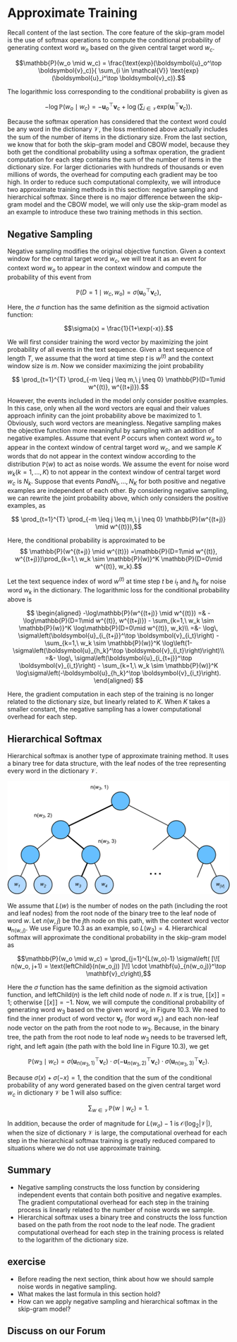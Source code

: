 # Approximate Training

Recall content of the last section.  The core feature of the skip-gram model is the use of softmax operations to compute the conditional probability of generating context word $w_o$ based on the given central target word $w_c$.

$$\mathbb{P}(w_o \mid w_c) = \frac{\text{exp}(\boldsymbol{u}_o^\top \boldsymbol{v}_c)}{ \sum_{i \in \mathcal{V}} \text{exp}(\boldsymbol{u}_i^\top \boldsymbol{v}_c)}.$$

The logarithmic loss corresponding to the conditional probability is given as

$$-\log \mathbb{P}(w_o \mid w_c) =
-\boldsymbol{u}_o^\top \boldsymbol{v}_c + \log\left(\sum_{i \in \mathcal{V}} \text{exp}(\boldsymbol{u}_i^\top \boldsymbol{v}_c)\right).$$


Because the softmax operation has considered that the context word could be any word in the dictionary $\mathcal{V}$, the loss mentioned above actually includes the sum of the number of items in the dictionary size. From the last section, we know that for both the skip-gram model and CBOW model, because they both get the conditional probability using a softmax operation, the gradient computation for each step contains the sum of the number of items in the dictionary size. For larger dictionaries with hundreds of thousands or even millions of words, the overhead for computing each gradient may be too high.  In order to reduce such computational complexity, we will introduce two approximate training methods in this section: negative sampling and hierarchical softmax. Since there is no major difference between the skip-gram model and the CBOW model, we will only use the skip-gram model as an example to introduce these two training methods in this section.



## Negative Sampling

Negative sampling modifies the original objective function. Given a context window for the central target word $w_c$, we will treat it as an event for context word $w_o$ to appear in the context window and compute the probability of this event from

$$\mathbb{P}(D=1\mid w_c, w_o) = \sigma(\boldsymbol{u}_o^\top \boldsymbol{v}_c),$$

Here, the $\sigma$ function has the same definition as the sigmoid activation function:

$$\sigma(x) = \frac{1}{1+\exp(-x)}.$$

We will first consider training the word vector by maximizing the joint probability of all events in the text sequence. Given a text sequence of length $T$, we assume that the word at time step $t$ is $w^{(t)}$ and the context window size is $m$. Now we consider maximizing the joint probability

$$ \prod_{t=1}^{T} \prod_{-m \leq j \leq m,\ j \neq 0} \mathbb{P}(D=1\mid w^{(t)}, w^{(t+j)}).$$

However, the events included in the model only consider positive examples. In this case, only when all the word vectors are equal and their values approach infinity can the joint probability above be maximized to 1. Obviously, such word vectors are meaningless. Negative sampling makes the objective function more meaningful by sampling with an addition of negative examples. Assume that event $P$ occurs when context word $w_o$ to appear in the context window of central target word $w_c$, and we sample $K$ words that do not appear in the context window according to the distribution $\mathbb{P}(w)$ to act as noise words. We assume the event for noise word $w_k$($k=1, \ldots, K$) to not appear in the context window of central target word $w_c$ is $N_k$. Suppose that events $P and N_1, \ldots, N_K$ for both positive and negative examples are independent of each other. By considering negative sampling, we can rewrite the joint probability above, which only considers the positive examples, as


$$ \prod_{t=1}^{T} \prod_{-m \leq j \leq m,\ j \neq 0} \mathbb{P}(w^{(t+j)} \mid w^{(t)}),$$

Here, the conditional probability is approximated to be
$$ \mathbb{P}(w^{(t+j)} \mid w^{(t)}) =\mathbb{P}(D=1\mid w^{(t)}, w^{(t+j)})\prod_{k=1,\ w_k \sim \mathbb{P}(w)}^K \mathbb{P}(D=0\mid w^{(t)}, w_k).$$


Let the text sequence index of word $w^{(t)}$ at time step $t$ be $i_t$ and $h_k$ for noise word $w_k$ in the dictionary. The logarithmic loss for the conditional probability above is

$$
\begin{aligned}
-\log\mathbb{P}(w^{(t+j)} \mid w^{(t)})
=& -\log\mathbb{P}(D=1\mid w^{(t)}, w^{(t+j)}) - \sum_{k=1,\ w_k \sim \mathbb{P}(w)}^K \log\mathbb{P}(D=0\mid w^{(t)}, w_k)\\
=&-  \log\, \sigma\left(\boldsymbol{u}_{i_{t+j}}^\top \boldsymbol{v}_{i_t}\right) - \sum_{k=1,\ w_k \sim \mathbb{P}(w)}^K \log\left(1-\sigma\left(\boldsymbol{u}_{h_k}^\top \boldsymbol{v}_{i_t}\right)\right)\\
=&-  \log\, \sigma\left(\boldsymbol{u}_{i_{t+j}}^\top \boldsymbol{v}_{i_t}\right) - \sum_{k=1,\ w_k \sim \mathbb{P}(w)}^K \log\sigma\left(-\boldsymbol{u}_{h_k}^\top \boldsymbol{v}_{i_t}\right).
\end{aligned}
$$

Here, the gradient computation in each step of the training is no longer related to the dictionary size, but linearly related to $K$. When $K$ takes a smaller constant, the negative sampling has a lower computational overhead for each step.


## Hierarchical Softmax

Hierarchical softmax is another type of approximate training method. It uses a binary tree for data structure, with the leaf nodes of the tree representing every word in the dictionary $\mathcal{V}$.

![Hierarchical Softmax. Each leaf node of the tree represents a word in the dictionary. ](../img/hi-softmax.svg)


We assume that $L(w)$ is the number of nodes on the path (including the root and leaf nodes) from the root node of the binary tree to the leaf node of word $w$. Let $n(w,j)$ be the $j$th node on this path, with the context word vector $\mathbf{u}_{n(w,j)}$. We use Figure 10.3 as an example, so $L(w_3) = 4$. Hierarchical softmax will approximate the conditional probability in the skip-gram model as

$$\mathbb{P}(w_o \mid w_c) = \prod_{j=1}^{L(w_o)-1} \sigma\left( [\![  n(w_o, j+1) = \text{leftChild}(n(w_o,j)) ]\!] \cdot \mathbf{u}_{n(w_o,j)}^\top \mathbf{v}_c\right),$$

Here the $\sigma$ function has the same definition as the sigmoid activation function, and $\text{leftChild}(n)$ is the left child node of node $n$. If $x$ is true, $[\![x]\!] = 1$; otherwise $[\![x]\!] = -1$.
Now, we will compute the conditional probability of generating word $w_3$ based on the given word $w_c$ in Figure 10.3. We need to find the inner product of word vector $\mathbf{v}_c$ (for word $w_c$) and each non-leaf node vector on the path from the root node to $w_3$. Because, in the binary tree, the path from the root node to leaf node $w_3$ needs to be traversed left, right, and left again (the path with the bold line in Figure 10.3), we get

$$\mathbb{P}(w_3 \mid w_c) = \sigma(\mathbf{u}_{n(w_3,1)}^\top \mathbf{v}_c) \cdot \sigma(-\mathbf{u}_{n(w_3,2)}^\top \mathbf{v}_c) \cdot \sigma(\mathbf{u}_{n(w_3,3)}^\top \mathbf{v}_c).$$

Because $\sigma(x)+\sigma(-x) = 1$, the condition that the sum of the conditional probability of any word generated based on the given central target word $w_c$ in dictionary $\mathcal{V}$ be 1 will also suffice:

$$\sum_{w \in \mathcal{V}} \mathbb{P}(w \mid w_c) = 1.$$

In addition, because the order of magnitude for $L(w_o)-1$ is $\mathcal{O}(\text{log}_2|\mathcal{V}|)$, when the size of dictionary $\mathcal{V}$ is large, the computational overhead for each step in the hierarchical softmax training is greatly reduced compared to situations where we do not use approximate training.

## Summary

* Negative sampling constructs the loss function by considering independent events that contain both positive and negative examples. The gradient computational overhead for each step in the training process is linearly related to the number of noise words we sample.
* Hierarchical softmax uses a binary tree and constructs the loss function based on the path from the root node to the leaf node. The gradient computational overhead for each step in the training process is related to the logarithm of the dictionary size.

## exercise


* Before reading the next section, think about how we should sample noise words in negative sampling.
* What makes the last formula in this section hold?
* How can we apply negative sampling and hierarchical softmax in the skip-gram model?

## Discuss on our Forum

<div id="discuss" topic_id="2386"></div>
